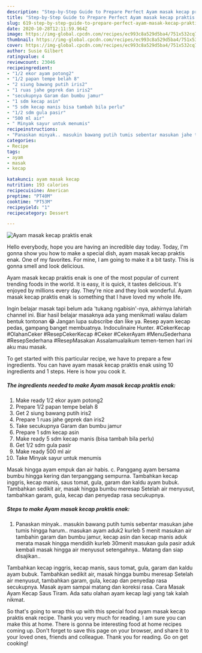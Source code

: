 ```yaml
---
description: "Step-by-Step Guide to Prepare Perfect Ayam masak kecap praktis enak"
title: "Step-by-Step Guide to Prepare Perfect Ayam masak kecap praktis enak"
slug: 619-step-by-step-guide-to-prepare-perfect-ayam-masak-kecap-praktis-enak
date: 2020-10-28T12:11:59.964Z
image: https://img-global.cpcdn.com/recipes/ec993c8a529d5ba4/751x532cq70/ayam-masak-kecap-praktis-enak-foto-resep-utama.jpg
thumbnail: https://img-global.cpcdn.com/recipes/ec993c8a529d5ba4/751x532cq70/ayam-masak-kecap-praktis-enak-foto-resep-utama.jpg
cover: https://img-global.cpcdn.com/recipes/ec993c8a529d5ba4/751x532cq70/ayam-masak-kecap-praktis-enak-foto-resep-utama.jpg
author: Susie Gilbert
ratingvalue: 4
reviewcount: 23046
recipeingredient:
- "1/2 ekor ayam potong2"
- "1/2 papan tempe belah 8"
- "2 siung bawang putih iris2"
- "1 ruas jahe geprek dan iris2"
- "secukupnya Garam dan bumbu jamur"
- "1 sdm kecap asin"
- "5 sdm kecap manis bisa tambah bila perlu"
- "1/2 sdm gula pasir"
- "500 ml air"
- " Minyak sayur untuk menumis"
recipeinstructions:
- "Panaskan minyak.. masukin bawang putih tumis sebentar masukan jahe tumis hingga harum.. masukan ayam aduk2 kurleb 5 menit masukan air tambahin garam dan bumbu jamur, kecap asin dan kecap manis aduk merata masak hingga mendidih kurleb 30menit masukan gula pasir aduk kembali masak hingga air menyusut setengahnya.. Matang dan siap disajikan.."
categories:
- Recipe
tags:
- ayam
- masak
- kecap

katakunci: ayam masak kecap 
nutrition: 193 calories
recipecuisine: American
preptime: "PT40M"
cooktime: "PT53M"
recipeyield: "1"
recipecategory: Dessert

---
```



![Ayam masak kecap praktis enak](https://img-global.cpcdn.com/recipes/ec993c8a529d5ba4/751x532cq70/ayam-masak-kecap-praktis-enak-foto-resep-utama.jpg)

Hello everybody, hope you are having an incredible day today. Today, I'm gonna show you how to make a special dish, ayam masak kecap praktis enak. One of my favorites. For mine, I am going to make it a bit tasty. This is gonna smell and look delicious.

Ayam masak kecap praktis enak is one of the most popular of current trending foods in the world. It is easy, it is quick, it tastes delicious. It's enjoyed by millions every day. They're nice and they look wonderful. Ayam masak kecap praktis enak is something that I have loved my whole life.

Ingin belajar masak tapi belum ada &#39;tukang ngabisin&#39;-nya, akhirnya lahirlah channel ini. Biar hasil belajar masaknya ada yang menikmati walau dalam bentuk tontonan 😂 Jangan lupa subscribe dan like ya. Resep ayam kecap pedas, gampang banget membuatnya. Indoculinaire Hunter. #CekerKecap #OlahanCeker #ResepCekerKecap #Ceker #CekerAyam #MenuSederhana #ResepSederhana #ResepMasakan Assalamualaikum temen-temen hari ini aku mau masak.


To get started with this particular recipe, we have to prepare a few ingredients. You can have ayam masak kecap praktis enak using 10 ingredients and 1 steps. Here is how you cook it.

<!--inarticleads1-->

##### The ingredients needed to make Ayam masak kecap praktis enak:

1. Make ready 1/2 ekor ayam potong2
1. Prepare 1/2 papan tempe belah 8
1. Get 2 siung bawang putih iris2
1. Prepare 1 ruas jahe geprek dan iris2
1. Take secukupnya Garam dan bumbu jamur
1. Prepare 1 sdm kecap asin
1. Make ready 5 sdm kecap manis (bisa tambah bila perlu)
1. Get 1/2 sdm gula pasir
1. Make ready 500 ml air
1. Take  Minyak sayur untuk menumis


Masak hingga ayam empuk dan air habis. c. Panggang ayam bersama bumbu hingga kering dan terpanggang sempurna. Tambahkan kecap inggris, kecap manis, saus tomat, gula, garam dan kaldu ayam bubuk. Tambahkan sedikit air, masak hingga bumbu meresap Setelah air menyusut, tambahkan garam, gula, kecap dan penyedap rasa secukupnya. 

<!--inarticleads2-->

##### Steps to make Ayam masak kecap praktis enak:

1. Panaskan minyak.. masukin bawang putih tumis sebentar masukan jahe tumis hingga harum.. masukan ayam aduk2 kurleb 5 menit masukan air tambahin garam dan bumbu jamur, kecap asin dan kecap manis aduk merata masak hingga mendidih kurleb 30menit masukan gula pasir aduk kembali masak hingga air menyusut setengahnya.. Matang dan siap disajikan..


Tambahkan kecap inggris, kecap manis, saus tomat, gula, garam dan kaldu ayam bubuk. Tambahkan sedikit air, masak hingga bumbu meresap Setelah air menyusut, tambahkan garam, gula, kecap dan penyedap rasa secukupnya. Masak ayam sampai matang dan koreksi rasa. Cara Masak Ayam Kecap Saus Tiram. Ada satu olahan ayam kecap lagi yang tak kalah nikmat. 

So that's going to wrap this up with this special food ayam masak kecap praktis enak recipe. Thank you very much for reading. I am sure you can make this at home. There is gonna be interesting food at home recipes coming up. Don't forget to save this page on your browser, and share it to your loved ones, friends and colleague. Thank you for reading. Go on get cooking!
